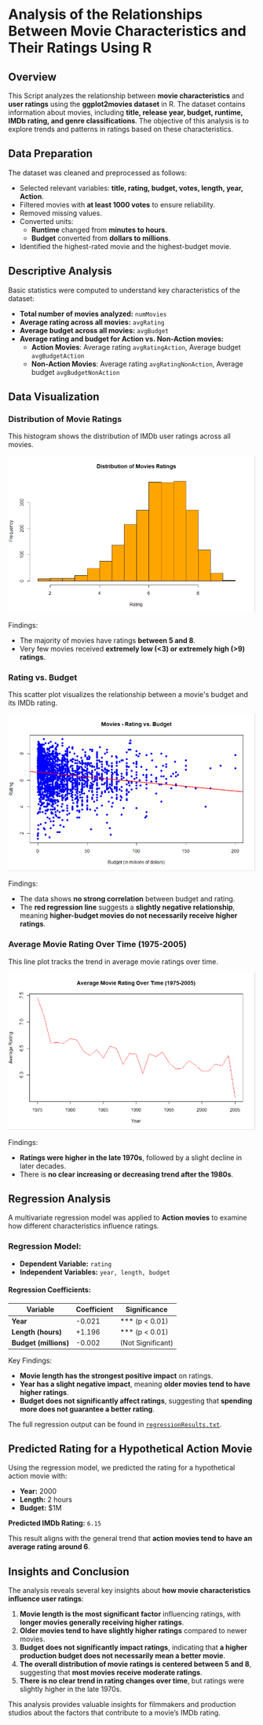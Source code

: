 # Analysis of the Relationships Between Movie Characteristics and Their Ratings Using R

## Overview
This Script analyzes the relationship between **movie characteristics** and **user ratings** using the **ggplot2movies dataset** in R. The dataset contains information about movies, including **title, release year, budget, runtime, IMDb rating, and genre classifications**. The objective of this analysis is to explore trends and patterns in ratings based on these characteristics.

## Data Preparation
The dataset was cleaned and preprocessed as follows:
- Selected relevant variables: **title, rating, budget, votes, length, year, Action**.
- Filtered movies with **at least 1000 votes** to ensure reliability.
- Removed missing values.
- Converted units:
  - **Runtime** changed from **minutes to hours**.
  - **Budget** converted from **dollars to millions**.
- Identified the highest-rated movie and the highest-budget movie.

## Descriptive Analysis
Basic statistics were computed to understand key characteristics of the dataset:
- **Total number of movies analyzed:** `numMovies`
- **Average rating across all movies:** `avgRating`
- **Average budget across all movies:** `avgBudget`
- **Average rating and budget for Action vs. Non-Action movies:**
  - **Action Movies**: Average rating `avgRatingAction`, Average budget `avgBudgetAction`
  - **Non-Action Movies**: Average rating `avgRatingNonAction`, Average budget `avgBudgetNonAction`
  
## Data Visualization

### Distribution of Movie Ratings
This histogram shows the distribution of IMDb user ratings across all movies.

![Histogram](visuals/RatingDistribution.png)

Findings:
- The majority of movies have ratings **between 5 and 8**.
- Very few movies received **extremely low (<3) or extremely high (>9) ratings**.

### Rating vs. Budget
This scatter plot visualizes the relationship between a movie's budget and its IMDb rating.

![Scatter Plot](visuals/ScatterPlot.png)

Findings:
- The data shows **no strong correlation** between budget and rating.
- The **red regression line** suggests a **slightly negative relationship**, meaning **higher-budget movies do not necessarily receive higher ratings**.

### Average Movie Rating Over Time (1975-2005)
This line plot tracks the trend in average movie ratings over time.

![Trend Plot](visuals/AvgRatingByYear.png)

Findings:
- **Ratings were higher in the late 1970s**, followed by a slight decline in later decades.
- There is **no clear increasing or decreasing trend after the 1980s**.

## Regression Analysis
A multivariate regression model was applied to **Action movies** to examine how different characteristics influence ratings.

### Regression Model:
- **Dependent Variable:** `rating`
- **Independent Variables:** `year, length, budget`

#### Regression Coefficients:
| Variable | Coefficient | Significance |
|----------|------------|-------------|
| **Year**  | -0.021  | *** (p < 0.01) |
| **Length (hours)** | +1.196  | *** (p < 0.01) |
| **Budget (millions)** | -0.002  | (Not Significant) |

Key Findings:
- **Movie length has the strongest positive impact** on ratings.
- **Year has a slight negative impact**, meaning **older movies tend to have higher ratings**.
- **Budget does not significantly affect ratings**, suggesting that **spending more does not guarantee a better rating**.

The full regression output can be found in [`regressionResults.txt`](regressionResults.txt).

## Predicted Rating for a Hypothetical Action Movie
Using the regression model, we predicted the rating for a hypothetical action movie with:
- **Year:** 2000
- **Length:** 2 hours
- **Budget:** $1M  

**Predicted IMDb Rating:** `6.15`

This result aligns with the general trend that **action movies tend to have an average rating around 6**.

## Insights and Conclusion
The analysis reveals several key insights about **how movie characteristics influence user ratings**:
1. **Movie length is the most significant factor** influencing ratings, with **longer movies generally receiving higher ratings**.
2. **Older movies tend to have slightly higher ratings** compared to newer movies.
3. **Budget does not significantly impact ratings**, indicating that **a higher production budget does not necessarily mean a better movie**.
4. **The overall distribution of movie ratings is centered between 5 and 8**, suggesting that **most movies receive moderate ratings**.
5. **There is no clear trend in rating changes over time**, but ratings were slightly higher in the late 1970s.

This analysis provides valuable insights for filmmakers and production studios about the factors that contribute to a movie’s IMDb rating.
